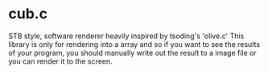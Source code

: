 # cub.c
STB style, software renderer heavily inspired by tsoding's 'olive.c'
This library is only for rendering into a array and so 
if you want to see the results of your program, you should
manually write out the result to a image file or you can 
render it to the screen.
